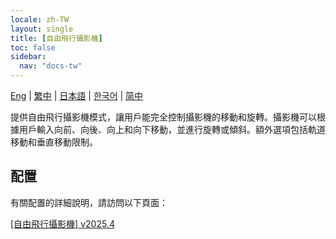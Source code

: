 ```yaml
---
locale: zh-TW
layout: single
title: [自由飛行攝影機]
toc: false
sidebar:
  nav: "docs-tw"
---
```

[Eng](/dancexr/features/freefly_cam.md) | [繁中](/tw/dancexr/features/freefly_cam.md) | [日本語](/jp/dancexr/features/freefly_cam.md) | [한국어](/kr/dancexr/features/freefly_cam.md) | [简中](/zh/dancexr/features/freefly_cam.md)

提供自由飛行攝影機模式，讓用戶能完全控制攝影機的移動和旋轉。攝影機可以根據用戶輸入向前、向後、向上和向下移動，並進行旋轉或傾斜。額外選項包括軌道移動和垂直移動限制。

## 配置

有關配置的詳細說明，請訪問以下頁面：

[[自由飛行攝影機] v2025.4](/dancexr/menu/2025.4/motion/freefly_cam)
